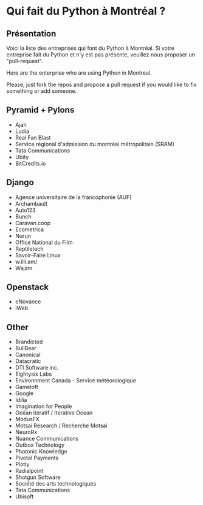 Qui fait du Python à Montréal ?
===============================

Présentation
------------
Voici la liste des entreprises qui font du Python à Montréal. Si votre entreprise fait du Python et n'y est pas présente, veuillez nous proposer un "pull-request".

Here are the enterprise who are using Python in Montreal.

Please, just fork the repos and propose a pull request if you would like to fix something or add someone.

## Pyramid + Pylons

* Ajah
* Ludia
* Real Fan Blast
* Service régional d'admission du montréal métropolitain (SRAM)
* Tata Communications
* Ubity
* BitCredits.io

## Django

* Agence universitaire de la francophonie (AUF)
* Archambault
* Auto123
* Bunch
* Caravan.coop
* Ecometrica
* Nurun
* Office National du Film
* Reptiletech
* Savoir-Faire Linux
* w.illi.am/
* Wajam

## Openstack

* eNovance
* iWeb

## Other

* Brandicted
* BullBear
* Canonical
* Datacratic
* DTI Software inc.
* Eightysix Labs
* Environnment Canada - Service météorologique
* Gameloft
* Google
* Idilia
* Imagination for People
* Océan itératif / Iterative Ocean
* ModusFX
* Motsai Research / Recherche Motsai
* NeuroRx
* Nuance Communications
* Outbox Technology
* Photonic Knowledge
* Pivotal Payments
* Plotly
* Radialpoint
* Shotgun Software
* Société des arts technologiques
* Tata Communications
* Ubisoft
